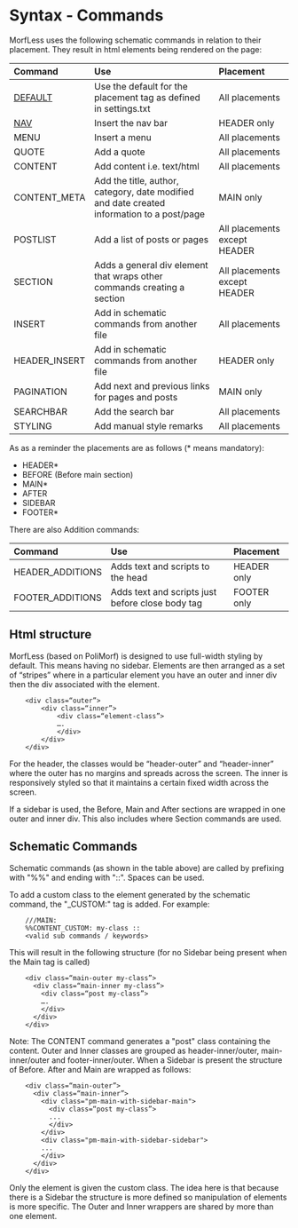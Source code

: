 # Syntax - Commands

MorfLess uses the following schematic commands in relation to their placement. They result in html elements being rendered on the page:

| Command | Use  | Placement |
| :-------| :----| :-------- |
| [DEFAULT](https://github.com/MickyHCorbett/MorfLess/blob/master/syntax/command-default.md) | Use the default for the placement tag as defined in settings.txt | All placements |
| [NAV](https://github.com/MickyHCorbett/MorfLess/blob/master/syntax/command-nav.md) | Insert the nav bar | HEADER only |
| MENU | Insert a menu | All placements |
| QUOTE | Add a quote | All placements |
| CONTENT | Add content i.e. text/html | All placements |
| CONTENT_META |  Add the title, author, category, date modified and date created information to a post/page| MAIN only |
| POSTLIST | Add a list of posts or pages | All placements except HEADER |
| SECTION | Adds a general div element that wraps other commands creating a section | All placements except HEADER |
| INSERT | Add in schematic commands from another file | All placements |
| HEADER_INSERT | Add in schematic commands from another file | HEADER only |
| PAGINATION | Add next and previous links for pages and posts | MAIN only |
| SEARCHBAR| Add the search bar | All placements |
| STYLING | Add manual style remarks | All placements |

As as a reminder the placements are as follows (* means mandatory): 
- HEADER*
- BEFORE (Before main section)
- MAIN*
- AFTER
- SIDEBAR
- FOOTER*

There are also Addition commands:

| Command | Use  | Placement |
| :-------| :----| :-------- |
| HEADER_ADDITIONS | Adds text and scripts to the head | HEADER only |
| FOOTER_ADDITIONS | Adds text and scripts just before close body tag | FOOTER only |

## Html structure

MorfLess (based on PoliMorf) is designed to use full-width styling by default. This means having no sidebar. Elements are then arranged as a set of “stripes” where in a particular element you have an outer and inner div then the div associated with the element. 

        <div class=“outer”>
	        <div class=“inner”>
		        <div class=“element-class”>
		        ….
		        </div>
	        </div>
        </div>

For the header, the classes would be “header-outer” and “header-inner” where the outer has no margins and spreads across the screen. The inner is responsively styled so that it maintains a certain fixed width across the screen.

If a sidebar is used, the Before, Main and After sections are wrapped in one outer and inner div. This also includes where Section commands are used.

## Schematic Commands 

Schematic commands (as shown in the table above) are called by prefixing with "%%" and ending with  "::". Spaces can be used. 

To add a custom class to the element generated by the schematic command, the "_CUSTOM:" tag is added. For example:

        ///MAIN:
        %%CONTENT_CUSTOM: my-class ::
        <valid sub commands / keywords>
        
This will result in the following structure (for no Sidebar being present when the Main tag is called)


        <div class=“main-outer my-class”>
	      <div class=“main-inner my-class”>
		    <div class=“post my-class”>
		    ….
		    </div>
	      </div>
        </div>
        
Note: The CONTENT command generates a "post" class containing the content. Outer and Inner classes are grouped as header-inner/outer, main-inner/outer and footer-inner/outer. When a Sidebar is present the structure of Before. After and Main are wrapped as follows:

        <div class=“main-outer”>
	      <div class=“main-inner”>
            <div class="pm-main-with-sidebar-main">
		      <div class=“post my-class”>
		      ...
		      </div>
            </div>
            <div class="pm-main-with-sidebar-sidebar">
            ...
            </div>
	      </div>
        </div>
        
Only the element is given the custom class. The idea here is that because there is a Sidebar the structure is more defined so manipulation of elements is more specific. The Outer and Inner wrappers are shared by more than one element.

    
    
